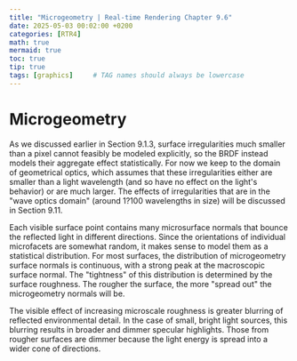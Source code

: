 ```yaml
---
title: "Microgeometry | Real-time Rendering Chapter 9.6"
date: 2025-05-03 00:02:00 +0200
categories: [RTR4]
math: true
mermaid: true
toc: true
tip: true
tags: [graphics]     # TAG names should always be lowercase
---
```

# Microgeometry

As we discussed earlier in Section 9.1.3, surface irregularities much smaller than a pixel cannot feasibly be modeled explicitly, so the BRDF instead models their aggregate effect statistically. For now we keep to the domain of geometrical optics, which assumes that these irregularities either are smaller than a light wavelength (and so have no effect on the light's behavior) or are much larger. The effects of irregularities that are in the "wave optics domain" (around 1?100 wavelengths in size) will be discussed in Section 9.11.

Each visible surface point contains many microsurface normals that bounce the reflected light in different directions. Since the orientations of individual microfacets are somewhat random, it makes sense to model them as a statistical distribution. For most surfaces, the distribution of microgeometry surface normals is continuous, with a strong peak at the macroscopic surface normal. The "tightness" of this distribution is determined by the surface roughness. The rougher the surface, the more "spread out" the microgeometry normals will be.

The visible effect of increasing microscale roughness is greater blurring of reflected environmental detail. In the case of small, bright light sources, this blurring results in broader and dimmer specular highlights. Those from rougher surfaces are dimmer because the light energy is spread into a wider cone of directions.



<!--
regex:\[\d+(?:,\s*\d+)*\]
## Lists

### Ordered list

1. Firstly
2. Secondly
3. Thirdly

### Unordered list

- Chapter
  + Section
    * Paragraph

### ToDo list

- [ ] Job
  + [x] Step 1
  + [x] Step 2
  + [ ] Step 3

### Description list

Sun
: the star around which the earth orbits

Moon
: the natural satellite of the earth, visible by reflected light from the sun

## Block Quote

> This line shows the _block quote_.

## Prompts

> An example showing the `tip` type prompt.
{: .prompt-tip }

> An example showing the `info` type prompt.
{: .prompt-info }

> An example showing the `warning` type prompt.
{: .prompt-warning }

> An example showing the `danger` type prompt.
{: .prompt-danger }

## Footnote

Click the hook will locate the footnote[^footnote], and here is another footnote[^fn-nth-2].

## Inline code

This is an example of `Inline Code`.

## Filepath

Here is the `/path/to/the/file.extend`{: .filepath}.

### Dark/Light mode & Shadow

The image below will toggle dark/light mode based on theme preference, notice it has shadows.

![light mode only](/posts/20190808/devtools-light.png){: .light .w-75 .shadow .rounded-10 w='1212' h='668' }
![dark mode only](/posts/20190808/devtools-dark.png){: .dark .w-75 .shadow .rounded-10 w='1212' h='668' }


## Reverse Footnote

[^footnote]: The footnote source
[^fn-nth-2]: The 2nd footnote source
-->
